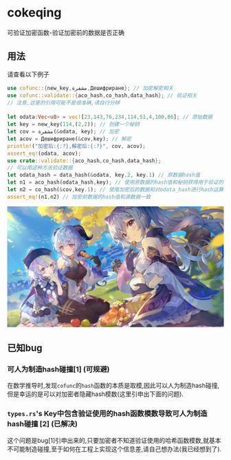 # cokeqing
 可验证加密函数-验证加密前的数据是否正确

## 用法
请查看以下例子
```rust
use cofunc::{new_key,مشفرة,Дешифриране}; // 加密解密相关
use cofunc::validate::{aco_hash,co_hash,data_hash}; // 验证相关
// 注意,这里的引用可能不是很准确,请自行分辨

let odata:Vec<u8> = vec![23,143,76,234,114,51,4,100,86]; // 原始数据
let key = new_key(114,(2,2)); // 创建一个秘钥
let cov = مشفرة(&odata, key); // 加密
let acov = Дешифриране(&cov,key); // 解密
println!("加密后:{:?},解密后:{:?}", cov, acov);
assert_eq!(odata, acov);
use crate::validate::{aco_hash,co_hash,data_hash};
// 可以用这种方法验证数据
let odata_hash = data_hash(&odata, key.2, key.1) // 原数据hash值
let n1 = aco_hash(odata_hash,key); // 使用原数据的hash值和秘钥获得用于验证的hash值
let n2 = co_hash(&cov,key.1); // 使用加密后的数据和对odata_hash进行hash运算的hash函数的模数获得用于验证的hash值
assert_eq!(n1,n2) // 加密前数据的hash值和源数据一致
```
![Alt Test](/images/wallhaven-9m9me8.jpg)
## 已知bug
### 可人为制造hash碰撞[1] (可规避)
在数学推导时,发现`cofunc`的`hash`函数的本质是取模,因此可以人为制造hash碰撞,但是幸运的是可以对加密者隐藏hash模数(这里引申出下面的问题).
### `types.rs`'s Key中包含验证使用的hash函数模数导致可人为制造hash碰撞 [2] (已解决)
这个问题是bug[1]引申出来的,只要加密者不知道验证使用的哈希函数模数,就基本不可能制造碰撞,至于如何在工程上实现这个信息差,请自己想办法(我已经想到了).
